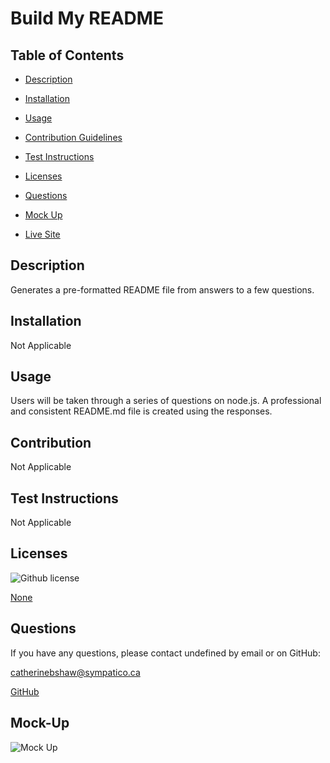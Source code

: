 # Build My README

## Table of Contents

* [Description](#Description)

* [Installation](#Installation)

* [Usage](#Usage)

* [Contribution Guidelines](#Contributing)

* [Test Instructions](#testing)

* [Licenses](#licenses)

* [Questions](#Questions)

* [Mock Up](#Mock-Up)

* [Live Site](#Live-Site)

## Description

Generates a pre-formatted README file from answers to a few questions.

## Installation

Not Applicable

## Usage

Users will be taken through a series of questions on node.js. A professional and consistent README.md file is created using the responses. 

## Contribution

Not Applicable

## Test Instructions

Not Applicable

## Licenses 
![Github license](https://img.shields.io/badge/license-None-brightgreen.svg)

[None](.assets/None.txt) 

## Questions

If you have any questions, please contact undefined by email or on GitHub: 

[catherinebshaw@sympatico.ca](mailto:catherinebshaw@sympatico.ca) 

[GitHub](https://github.com/undefined)

## Mock-Up 

![Mock Up](no)

